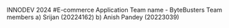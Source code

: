 INNODEV 2024
#E-commerce Application 
 Team name - ByteBusters 
 Team members
 a) Srijan (20224162)
 b) Anish Pandey (20223039)
 
